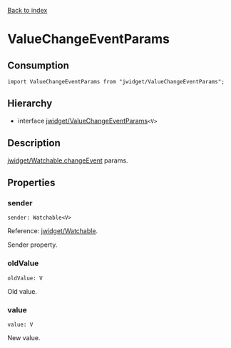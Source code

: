 [Back to index](../README.md)

# ValueChangeEventParams

## Consumption

	import ValueChangeEventParams from "jwidget/ValueChangeEventParams";

## Hierarchy

* interface [jwidget/ValueChangeEventParams](ValueChangeEventParams.md)`<V>`

## Description

[jwidget/Watchable.changeEvent](Watchable.md#changeevent) params.

## Properties

### sender

	sender: Watchable<V>

Reference: [jwidget/Watchable](Watchable.md).

Sender property.

### oldValue

	oldValue: V

Old value.

### value

	value: V

New value.
